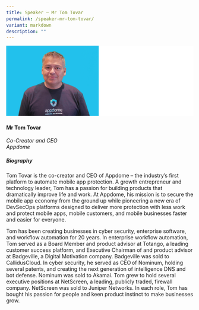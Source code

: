```yaml
---
title: Speaker – Mr Tom Tovar
permalink: /speaker-mr-tom-tovar/
variant: markdown
description: ""
---
```

![](/images/2024%20speakers/Mr_Tom_Tovar.png)
#### **Mr Tom Tovar**

*Co-Creator and CEO <br> Appdome*

##### **Biography**
Tom Tovar is the co-creator and CEO of Appdome – the industry’s first platform to automate mobile app protection. A growth entrepreneur and technology leader, Tom has a passion for building products that dramatically improve life and work. At Appdome, his mission is to secure the mobile app economy from the ground up while pioneering a new era of DevSecOps platforms designed to deliver more protection with less work and protect mobile apps, mobile customers, and mobile businesses faster and easier for everyone.
 
Tom has been creating businesses in cyber security, enterprise software, and workflow automation for 20 years. In enterprise workflow automation, Tom served as a Board Member and product advisor at Totango, a leading customer success platform, and Executive Chairman of and product advisor at Badgeville, a Digital Motivation company. Badgeville was sold to CallidusCloud. In cyber security, he served as CEO of Nominum, holding several patents, and creating the next generation of intelligence DNS and bot defense. Nominum was sold to Akamai. Tom grew to hold several executive positions at NetScreen, a leading, publicly traded, firewall company. NetScreen was sold to Juniper Networks. In each role, Tom has bought his passion for people and keen product instinct to make businesses grow. 